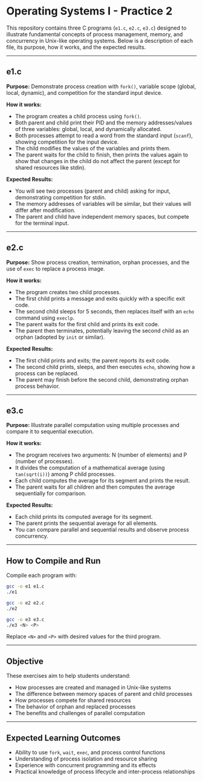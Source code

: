# Operating Systems I - Practice 2

This repository contains three C programs (`e1.c`, `e2.c`, `e3.c`) designed to illustrate fundamental concepts of process management, memory, and concurrency in Unix-like operating systems. Below is a description of each file, its purpose, how it works, and the expected results.

---

## e1.c
**Purpose:**
Demonstrate process creation with `fork()`, variable scope (global, local, dynamic), and competition for the standard input device.

**How it works:**
- The program creates a child process using `fork()`.
- Both parent and child print their PID and the memory addresses/values of three variables: global, local, and dynamically allocated.
- Both processes attempt to read a word from the standard input (`scanf`), showing competition for the input device.
- The child modifies the values of the variables and prints them.
- The parent waits for the child to finish, then prints the values again to show that changes in the child do not affect the parent (except for shared resources like stdin).

**Expected Results:**
- You will see two processes (parent and child) asking for input, demonstrating competition for stdin.
- The memory addresses of variables will be similar, but their values will differ after modification.
- The parent and child have independent memory spaces, but compete for the terminal input.

---

## e2.c
**Purpose:**
Show process creation, termination, orphan processes, and the use of `exec` to replace a process image.

**How it works:**
- The program creates two child processes.
- The first child prints a message and exits quickly with a specific exit code.
- The second child sleeps for 5 seconds, then replaces itself with an `echo` command using `execlp`.
- The parent waits for the first child and prints its exit code.
- The parent then terminates, potentially leaving the second child as an orphan (adopted by `init` or similar).

**Expected Results:**
- The first child prints and exits; the parent reports its exit code.
- The second child prints, sleeps, and then executes `echo`, showing how a process can be replaced.
- The parent may finish before the second child, demonstrating orphan process behavior.

---

## e3.c
**Purpose:**
Illustrate parallel computation using multiple processes and compare it to sequential execution.

**How it works:**
- The program receives two arguments: N (number of elements) and P (number of processes).
- It divides the computation of a mathematical average (using `tan(sqrt(i))`) among P child processes.
- Each child computes the average for its segment and prints the result.
- The parent waits for all children and then computes the average sequentially for comparison.

**Expected Results:**
- Each child prints its computed average for its segment.
- The parent prints the sequential average for all elements.
- You can compare parallel and sequential results and observe process concurrency.

---

## How to Compile and Run

Compile each program with:
```bash
gcc -o e1 e1.c
./e1

gcc -o e2 e2.c
./e2

gcc -o e3 e3.c
./e3 <N> <P>
```
Replace `<N>` and `<P>` with desired values for the third program.

---

## Objective
These exercises aim to help students understand:
- How processes are created and managed in Unix-like systems
- The difference between memory spaces of parent and child processes
- How processes compete for shared resources
- The behavior of orphan and replaced processes
- The benefits and challenges of parallel computation

---

## Expected Learning Outcomes
- Ability to use `fork`, `wait`, `exec`, and process control functions
- Understanding of process isolation and resource sharing
- Experience with concurrent programming and its effects
- Practical knowledge of process lifecycle and inter-process relationships
